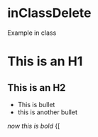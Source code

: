 inClassDelete
=============

Example in class

# This is an H1
## This is an H2

* This is bullet
* this is another bullet


*now this is bold*
{[
